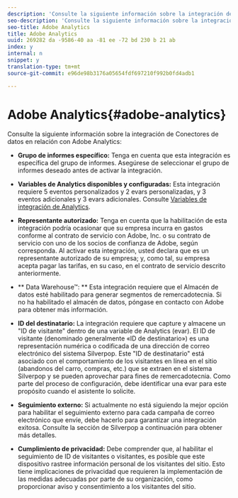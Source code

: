```yaml
---
description: 'Consulte la siguiente información sobre la integración de Conectores de datos en relación con Adobe Analytics. '
seo-description: 'Consulte la siguiente información sobre la integración de Conectores de datos en relación con Adobe Analytics. '
seo-title: Adobe Analytics
title: Adobe Analytics
uuid: 269282 da -9586-40 aa -81 ee -72 bd 230 b 21 ab
index: y
internal: n
snippet: y
translation-type: tm+mt
source-git-commit: e96de98b3176a05654fdf697210f992b0fd4adb1

---
```



# Adobe Analytics{#adobe-analytics}

Consulte la siguiente información sobre la integración de Conectores de datos en relación con Adobe Analytics:

* **Grupo de informes específico:** Tenga en cuenta que esta integración es específica del grupo de informes. Asegúrese de seleccionar el grupo de informes deseado antes de activar la integración.
* **Variables de Analytics disponibles y configuradas:** Esta integración requiere 5 eventos personalizados y 2 evars personalizadas, y 3 eventos adicionales y 3 evars adicionales. Consulte [Variables de integración de Analytics](../../silverpop-overview/silverpop-variables.md#concept-6c8a359719fd4794a42f5f6fb118f8b2).

* **Representante autorizado:** Tenga en cuenta que la habilitación de esta integración podría ocasionar que su empresa incurra en gastos conforme al contrato de servicio con Adobe, Inc. o su contrato de servicio con uno de los socios de confianza de Adobe, según corresponda. Al activar esta integración, usted declara que es un representante autorizado de su empresa; y, como tal, su empresa acepta pagar las tarifas, en su caso, en el contrato de servicio descrito anteriormente.
* ** Data Warehouse™: ** Esta integración requiere que el Almacén de datos esté habilitado para generar segmentos de remercadotecnia. Si no ha habilitado el almacén de datos, póngase en contacto con Adobe para obtener más información.
* **ID del destinatario:** La integración requiere que capture y almacene un "ID de visitante" dentro de una variable de Analytics (evar). El ID de visitante (denominado generalmente «ID de destinatario») es una representación numérica o codificada de una dirección de correo electrónico del sistema Silverpop. Este "ID de destinatario" está asociado con el comportamiento de los visitantes en línea en el sitio (abandonos del carro, compras, etc.) que se extraen en el sistema Silverpop y se pueden aprovechar para fines de remercadotecnia. Como parte del proceso de configuración, debe identificar una evar para este propósito cuando el asistente lo solicite.
* **Seguimiento externo:** Si actualmente no está siguiendo la mejor opción para habilitar el seguimiento externo para cada campaña de correo electrónico que envíe, debe hacerlo para garantizar una integración exitosa. Consulte la sección de Silverpop a continuación para obtener más detalles.
* **Cumplimiento de privacidad:** Debe comprender que, al habilitar el seguimiento de ID de visitantes o visitantes, es posible que este dispositivo rastree información personal de los visitantes del sitio. Esto tiene implicaciones de privacidad que requieren la implementación de las medidas adecuadas por parte de su organización, como proporcionar aviso y consentimiento a los visitantes del sitio.

